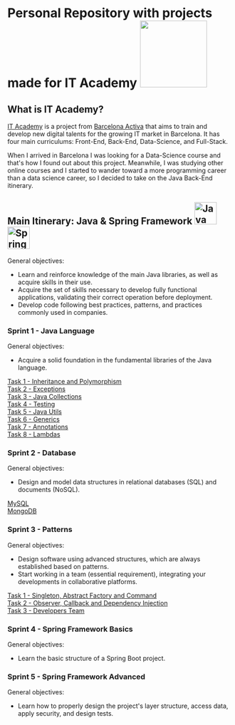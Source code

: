 # Personal Repository with projects made for IT Academy <img src="https://www.barcelonactiva.cat/documents/20124/1625465/it_academy_logo.png/859268c9-6aba-5a5c-2dea-980fb2098e5d?version=1.0&t=1662625857883" width="150" />
## What is IT Academy?
[IT Academy](https://www.barcelonactiva.cat/en/itacademy) is a project from [Barcelona Activa](https://www.barcelonactiva.cat/en/home) that aims to train and develop new digital talents for the growing IT market in Barcelona. It has four main curriculums: Front-End, Back-End, Data-Science, and Full-Stack.

When I arrived in Barcelona I was looking for a Data-Science course and that's how I found out about this project. Meanwhile, I was studying other online courses and I started to wander toward a more programming career than a data science career, so I decided to take on the Java Back-End itinerary.

## Main Itinerary: Java & Spring Framework <img src="https://upload.wikimedia.org/wikipedia/en/thumb/3/30/Java_programming_language_logo.svg/300px-Java_programming_language_logo.svg.png" alt="Java" height="50"/> <img src="https://upload.wikimedia.org/wikipedia/commons/4/44/Spring_Framework_Logo_2018.svg" alt="Spring" height="50"/> 

General objectives:
* Learn and reinforce knowledge of the main Java libraries, as well as acquire skills in their use.
* Acquire the set of skills necessary to develop fully functional applications, validating their correct operation before deployment.
* Develop code following best practices, patterns, and practices commonly used in companies.


### Sprint 1 - Java Language

General objectives:
* Acquire a solid foundation in the fundamental libraries of the Java language.

[Task 1 - Inheritance and Polymorphism](https://github.com/SrJupi/JavaLanguage_Task1)  
[Task 2 - Exceptions](https://github.com/SrJupi/JavaLanguage_Task2)  
[Task 3 - Java Collections](https://github.com/SrJupi/JavaLanguage_Task3)  
[Task 4 - Testing](https://github.com/SrJupi/JavaLanguage_Task4)  
[Task 5 - Java Utils](https://github.com/SrJupi/JavaLanguage_Task5)  
[Task 6 - Generics](https://github.com/SrJupi/JavaLanguage_Task6)  
[Task 7 - Annotations](https://github.com/SrJupi/JavaLanguage_Task7)  
[Task 8 - Lambdas](https://github.com/SrJupi/JavaLanguage_Task8)  

### Sprint 2 - Database

General objectives:
* Design and model data structures in relational databases (SQL) and documents (NoSQL).

[MySQL](https://github.com/SrJupi/mySql)  
[MongoDB](https://github.com/SrJupi/mongoDB)  


### Sprint 3 - Patterns

General objectives:
* Design software using advanced structures, which are always established based on patterns.
* Start working in a team (essential requirement), integrating your developments in collaborative platforms.

[Task 1 - Singleton, Abstract Factory and Command](https://github.com/SrJupi/patterns_Task01)  
[Task 2 - Observer, Callback and Dependency Injection](https://github.com/SrJupi/patterns_Task02)  
[Task 3 - Developers Team](https://github.com/SrJupi/floristeria) 

### Sprint 4 - Spring Framework Basics

General objectives:
* Learn the basic structure of a Spring Boot project.

### Sprint 5 - Spring Framework Advanced

General objectives:
* Learn how to properly design the project's layer structure, access data, apply security, and design tests.

